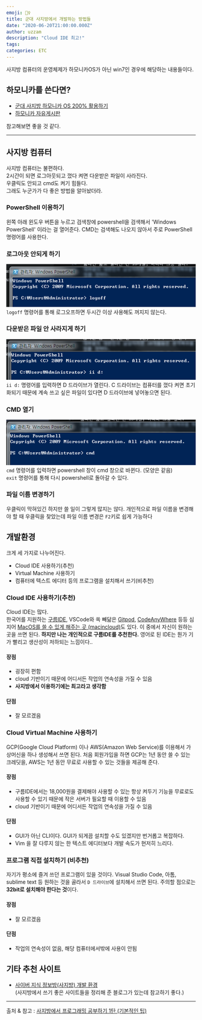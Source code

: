 ```yaml
---
emoji: 💂‍♀️
title: 군대 사지방에서 개발하는 방법들
date: "2020-06-20T21:00:00.000Z"
author: uzzam
description: "Cloud IDE 최고!"
tags: 
categories: ETC
---
```


사지방 컴퓨터의 운영체제가 하모니카OS가 아닌 win7인 경우에 해당하는 내용들이다.

## 하모니카를 쓴다면? 

- [군대 사지방 하모니카 OS 200% 활용하기](https://white-hacker.tistory.com/entry/%EA%B5%B0%EB%8C%80-%EC%82%AC%EC%A7%80%EB%B0%A9-%ED%95%98%EB%AA%A8%EB%8B%88%EC%B9%B4-OS-200-%ED%99%9C%EC%9A%A9%ED%95%98%EA%B8%B0)  
- [하모니카 자유게시판](https://hamonikr.org/Free_Board)

참고해보면 좋을 것 같다.

---

## 사지방 컴퓨터
사지방 컴퓨터는 불편하다.  
2시간이 되면 로그아웃되고 껐다 켜면 다운받은 파일이 사라진다.  
우클릭도 안되고 cmd도 켜기 힘들다.  
그래도 누군가가 다 좋은 방법을 알아놨더라.

### PowerShell 이용하기
왼쪽 아래 윈도우 버튼을 누르고 검색창에 powershell을 검색해서 'Windows PowerShell' 이라는 걸 열어준다.
CMD는 검색해도 나오지 않아서 주로 PowerShell 명령어를 사용한다.

### 로그아웃 안되게 하기
![logoff](images/logoff.png)  
`logoff` 명령어를 통해 로그오프하면 두시간 이상 사용해도 꺼지지 않는다.

### 다운받은 파일 안 사라지게 하기
![ddrive](images/ddrive.png)  
`ii d:` 명령어를 입력하면 D 드라이브가 열린다. C 드라이브는 컴퓨터를 껐다 켜면 초기화되기 때문에 계속 쓰고 싶은 파일이 있다면 D 드라이브에 넣어놓으면 된다.

### CMD 열기
![cmd](images/cmd.png)  
`cmd` 명령어를 입력하면 powershell 창이 cmd 창으로 바뀐다. (모양은 같음)  
`exit` 명령어를 통해 다시 powershell로 돌아갈 수 있다.

### 파일 이름 변경하기
우클릭이 막혀있긴 하지만 쓸 일이 그렇게 많지는 않다.
개인적으로 파일 이름을 변경해야 할 때 우클릭을 찾았는데 파일 이름 변경은 `F2`키로 쉽게 가능하다


## 개발환경
크게 세 가지로 나누어진다. 
- Cloud IDE 사용하기(추천)
- Virtual Machine 사용하기
- 컴퓨터에 텍스트 에디터 등의 프로그램을 설치해서 쓰기(비추천)

### Cloud IDE 사용하기(추천)
Cloud IDE는 많다.  
한국어를 지원하는 [구름IDE](https://ide.goorm.io/), VSCode와 쏙 빼닮은 [Gitpod](https://www.gitpod.io/), [CodeAnyWhere](https://codeanywhere.com/) 등등 심지어 [MacOS를 쓸 수 있게 해주는 곳 (macincloud)](https://www.macincloud.com/)도 있다.
이 중에서 자신이 원하는 곳을 쓰면 된다. **하지만 나는 개인적으로 구름IDE를 추천한다.** 영어로 된 IDE는 뭔가 기가 빨리고 생산성이 저하되는 느낌이다..

#### 장점
- 굉장히 편함
- cloud 기반이기 때문에 어디서든 작업의 연속성을 가질 수 있음
- **사지방에서 이용하기에는 최고라고 생각함**

#### 단점
- 잘 모르겠음

### Cloud Virtual Machine 사용하기
GCP(Google Cloud Platform) 이나 AWS(Amazon Web Service)를 이용해서 가상머신을 하나 생성해서 쓰면 된다. 처음 회원가입을 하면 GCP는 1년 동안 쓸 수 있는 크레딧을, AWS는 1년 동안 무료로 사용할 수 있는 것들을 제공해 준다.  

#### 장점
- 구름IDE에서는 18,000원을 결제해야 사용할 수 있는 항상 켜두기 기능을 무료로도 사용할 수 있기 때문에 작은 서버가 필요할 때 이용할 수 있음
- cloud 기반이기 때문에 어디서든 작업의 연속성을 가질 수 있음

#### 단점
- GUI가 아닌 CLI이다. GUI가 되게끔 설치할 수도 있겠지만 번거롭고 복잡하다.
- Vim 을 잘 다루지 않는 한 텍스트 에디터보다 개발 속도가 현저히 느리다.

### 프로그램 직접 설치하기 (비추천)
자기가 평소에 즐겨 쓰던 프로그램이 있을 것이다. Visual Studio Code, 아톰, sublime text 등 원하는 것을 골라서 `D 드라이브`에 설치해서 쓰면 된다. 주의할 점으로는 **32bit로 설치해야 한다는 것**이다. 

#### 장점
 - 잘 모르겠음
 
#### 단점
 - 작업의 연속성이 없음, 해당 컴퓨터에서밖에 사용이 안됨

## 기타 추천 사이트
 - [사이버 지식 정보방(사지방) 개발 환경](https://neurowhai.tistory.com/192)  
(사지방에서 쓰기 좋은 사이트들을 정리해 준 블로그가 있는데 참고하기 좋다.) 


---

출처 & 참고 : [사지방에서 프로그래밍 공부하기 1탄 (기본적인 팁)](https://self-developing-developer.tistory.com/21) 

```toc

```